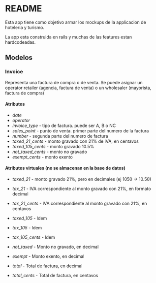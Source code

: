 # README

Esta app tiene como objetivo armar los mockups de la applicacion de hoteleria y turismo.

La app esta construida en rails y muchas de las features estan hardcodeadas.

## Modelos

### Invoice

Representa una factura de compra o de venta. Se puede asignar un operator retailer (agencia, factura de venta) o un wholesaler (mayorista, factura de compra)

#### Atributos

* *date*
* *operator*
* *invoice_type* - tipo de factura. puede ser A, B o NC
* *sales_point* - punto de venta. primer parte del numero de la factura
* *number* - segunda parte del numero de factura
* *taxed_21_cents* - monto gravado con 21% de IVA, en centavos
* *taxed_105_cents* - monto gravado 10.5%
* *not_taxed_cents* - monto no gravado
* *exempt_cents* - monto exento

#### Atributos virtuales (no se almacenan en la base de datos)

* *taxed_21* - monto gravado 21%, pero en decimales (ej 1050 -> 10.50)
* *tax_21* - IVA correspondiente al monto gravado con 21%, en formato decimal
* *tax_21_cents* - IVA correspondiente al monto gravado con 21%, en centavos

* *taxed_105* - Idem
* *tax_105* - Idem
* *tax_105_cents* - Idem

* *not_taxed* - Monto no gravado, en decimal
* *exempt* - Monto exento, en decimal

* *total* - Total de factura, en decimal
* *total_cents* - Total de factura, en centavos
